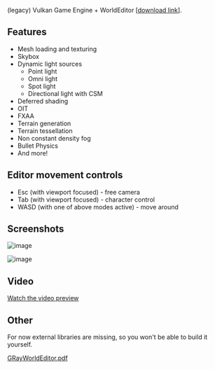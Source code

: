 (legacy)
Vulkan Game Engine + WorldEditor [[download link](https://drive.google.com/file/d/1MpZq4rXClwFvNyOUGPborKZa0O5cHLAL/view?usp=sharing)].

## Features
* Mesh loading and texturing
* Skybox
* Dynamic light sources
  - Point light
  - Omni light
  - Spot light
  - Directional light with CSM
* Deferred shading
* OIT
* FXAA
* Terrain generation
* Terrain tessellation
* Non constant density fog
* Bullet Physics
* And more!

## Editor movement controls
* Esc (with viewport focused) - free camera
* Tab (with viewport focused) - character control
* WASD (with one of above modes active) - move around

## Screenshots
![image](https://github.com/HarryP0ster/GrayEngine/assets/82880494/a54ea1a7-a474-4dac-8ccb-7a36f8d24e72)

![image](https://github.com/HarryP0ster/GrayEngine/assets/82880494/8692dfc6-b97f-40c5-a2c1-36b3ef7c5b5c)

## Video
[Watch the video preview](https://www.youtube.com/watch?v=Fc9zqN4qZv0&t)

## Other
For now external libraries are missing, so you won't be able to build it yourself.

[GRayWorldEditor.pdf](https://github.com/HarryP0ster/GrayEngine/files/11903884/GRayEngine.pdf)
